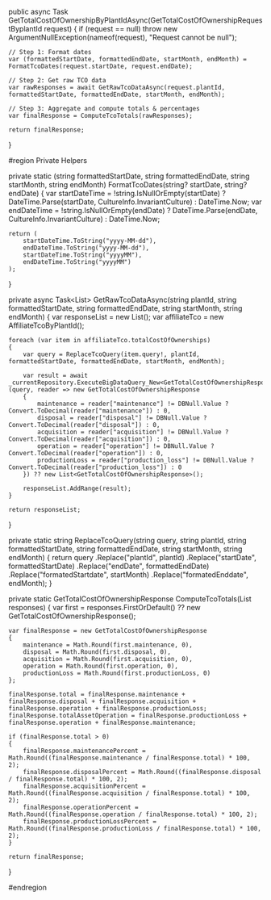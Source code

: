 public async Task<GetTotalCostOfOwnershipResponse> GetTotalCostOfOwnershipByPlantIdAsync(GetTotalCostOfOwnershipRequestByplantId request)
{
    if (request == null)
        throw new ArgumentNullException(nameof(request), "Request cannot be null");

    // Step 1: Format dates
    var (formattedStartDate, formattedEndDate, startMonth, endMonth) = FormatTcoDates(request.startDate, request.endDate);

    // Step 2: Get raw TCO data
    var rawResponses = await GetRawTcoDataAsync(request.plantId, formattedStartDate, formattedEndDate, startMonth, endMonth);

    // Step 3: Aggregate and compute totals & percentages
    var finalResponse = ComputeTcoTotals(rawResponses);

    return finalResponse;
}

#region Private Helpers

private static (string formattedStartDate, string formattedEndDate, string startMonth, string endMonth) FormatTcoDates(string? startDate, string? endDate)
{
    var startDateTime = !string.IsNullOrEmpty(startDate) ? DateTime.Parse(startDate, CultureInfo.InvariantCulture) : DateTime.Now;
    var endDateTime = !string.IsNullOrEmpty(endDate) ? DateTime.Parse(endDate, CultureInfo.InvariantCulture) : DateTime.Now;

    return (
        startDateTime.ToString("yyyy-MM-dd"),
        endDateTime.ToString("yyyy-MM-dd"),
        startDateTime.ToString("yyyyMM"),
        endDateTime.ToString("yyyyMM")
    );
}

private async Task<List<GetTotalCostOfOwnershipResponse>> GetRawTcoDataAsync(string plantId, string formattedStartDate, string formattedEndDate, string startMonth, string endMonth)
{
    var responseList = new List<GetTotalCostOfOwnershipResponse>();
    var affiliateTco = new AffiliateTcoByPlantId();

    foreach (var item in affiliateTco.totalCostOfOwnerships)
    {
        var query = ReplaceTcoQuery(item.query!, plantId, formattedStartDate, formattedEndDate, startMonth, endMonth);

        var result = await _currentRepository.ExecuteBigDataQuery_New<GetTotalCostOfOwnershipResponse>(query, reader => new GetTotalCostOfOwnershipResponse
        {
            maintenance = reader["maintenance"] != DBNull.Value ? Convert.ToDecimal(reader["maintenance"]) : 0,
            disposal = reader["disposal"] != DBNull.Value ? Convert.ToDecimal(reader["disposal"]) : 0,
            acquisition = reader["acquisition"] != DBNull.Value ? Convert.ToDecimal(reader["acquisition"]) : 0,
            operation = reader["operation"] != DBNull.Value ? Convert.ToDecimal(reader["operation"]) : 0,
            productionLoss = reader["production_loss"] != DBNull.Value ? Convert.ToDecimal(reader["production_loss"]) : 0
        }) ?? new List<GetTotalCostOfOwnershipResponse>();

        responseList.AddRange(result);
    }

    return responseList;
}

private static string ReplaceTcoQuery(string query, string plantId, string formattedStartDate, string formattedEndDate, string startMonth, string endMonth)
{
    return query
        .Replace("plantId", plantId)
        .Replace("startDate", formattedStartDate)
        .Replace("endDate", formattedEndDate)
        .Replace("formatedStartdate", startMonth)
        .Replace("formatedEnddate", endMonth);
}

private static GetTotalCostOfOwnershipResponse ComputeTcoTotals(List<GetTotalCostOfOwnershipResponse> responses)
{
    var first = responses.FirstOrDefault() ?? new GetTotalCostOfOwnershipResponse();

    var finalResponse = new GetTotalCostOfOwnershipResponse
    {
        maintenance = Math.Round(first.maintenance, 0),
        disposal = Math.Round(first.disposal, 0),
        acquisition = Math.Round(first.acquisition, 0),
        operation = Math.Round(first.operation, 0),
        productionLoss = Math.Round(first.productionLoss, 0)
    };

    finalResponse.total = finalResponse.maintenance + finalResponse.disposal + finalResponse.acquisition + finalResponse.operation + finalResponse.productionLoss;
    finalResponse.totalAssetOperation = finalResponse.productionLoss + finalResponse.operation + finalResponse.maintenance;

    if (finalResponse.total > 0)
    {
        finalResponse.maintenancePercent = Math.Round((finalResponse.maintenance / finalResponse.total) * 100, 2);
        finalResponse.disposalPercent = Math.Round((finalResponse.disposal / finalResponse.total) * 100, 2);
        finalResponse.acquisitionPercent = Math.Round((finalResponse.acquisition / finalResponse.total) * 100, 2);
        finalResponse.operationPercent = Math.Round((finalResponse.operation / finalResponse.total) * 100, 2);
        finalResponse.productionLossPercent = Math.Round((finalResponse.productionLoss / finalResponse.total) * 100, 2);
    }

    return finalResponse;
}

#endregion
